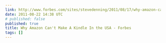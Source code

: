 ```yaml
---
link: http://www.forbes.com/sites/stevedenning/2011/08/17/why-amazon-cant-make-a-kindle-in-the-usa/
date: 2011-08-22 14:38 UTC
# published: false
published: true
title: Why Amazon Can't Make A Kindle In the USA - Forbes
tags: []
---
```



